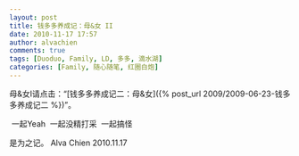 ```yaml
---
layout: post
title: 钱多多养成记：母&女 II
date: 2010-11-17 17:57
author: alvachien
comments: true
tags: [Duoduo, Family, LD, 多多, 滴水湖]
categories: [Family, 随心随笔, 红圈白炮]
---
```


母&女I请点击：“[钱多多养成记二：母&女]({% post_url 2009/2009-06-23-钱多多养成记二 %})”。


<img src="http://farm5.static.flickr.com/4148/5181556011_a84ed21f9e_b.jpg" alt="" />
一起Yeah


<img src="http://farm2.static.flickr.com/1293/5182156398_8e8a8ae31d_b.jpg" alt="" />
一起没精打采


<img src="http://farm2.static.flickr.com/1040/5182155886_00d06cb563_b.jpg" alt="" />
一起搞怪


是为之记。
Alva Chien
2010.11.17
